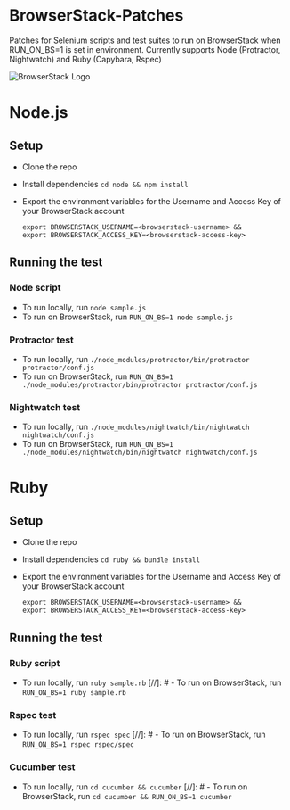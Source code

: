 # BrowserStack-Patches

Patches for Selenium scripts and test suites to run on BrowserStack when RUN_ON_BS=1 is set in environment.
Currently supports Node (Protractor, Nightwatch) and Ruby (Capybara, Rspec)

![BrowserStack Logo](https://d98b8t1nnulk5.cloudfront.net/production/images/layout/logo-header.png?1469004780)

# Node.js

## Setup
* Clone the repo
* Install dependencies `cd node && npm install`
* Export the environment variables for the Username and Access Key of your BrowserStack account
  
  ```
  export BROWSERSTACK_USERNAME=<browserstack-username> &&
  export BROWSERSTACK_ACCESS_KEY=<browserstack-access-key>
  ```

## Running the test

### Node script
- To run locally, run `node sample.js`
- To run on BrowserStack, run `RUN_ON_BS=1 node sample.js`

### Protractor test
- To run locally, run `./node_modules/protractor/bin/protractor protractor/conf.js`
- To run on BrowserStack, run `RUN_ON_BS=1 ./node_modules/protractor/bin/protractor protractor/conf.js`

### Nightwatch test
- To run locally, run `./node_modules/nightwatch/bin/nightwatch nightwatch/conf.js`
- To run on BrowserStack, run `RUN_ON_BS=1 ./node_modules/nightwatch/bin/nightwatch nightwatch/conf.js`


# Ruby

## Setup
* Clone the repo
* Install dependencies `cd ruby && bundle install`
* Export the environment variables for the Username and Access Key of your BrowserStack account
  
  ```
  export BROWSERSTACK_USERNAME=<browserstack-username> &&
  export BROWSERSTACK_ACCESS_KEY=<browserstack-access-key>
  ```

## Running the test

### Ruby script
- To run locally, run `ruby sample.rb`
[//]: # - To run on BrowserStack, run `RUN_ON_BS=1 ruby sample.rb`

### Rspec test
- To run locally, run `rspec spec`
[//]: # - To run on BrowserStack, run `RUN_ON_BS=1 rspec rspec/spec`

### Cucumber test
- To run locally, run `cd cucumber && cucumber`
[//]: # - To run on BrowserStack, run `cd cucumber && RUN_ON_BS=1 cucumber`

